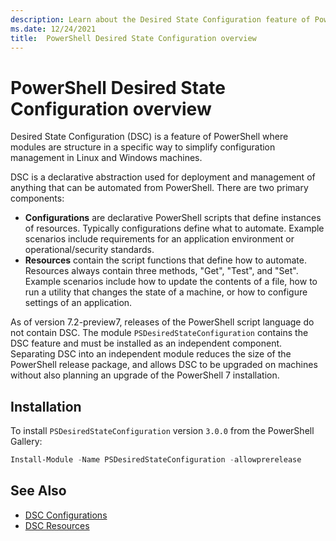 ```yaml
---
description: Learn about the Desired State Configuration feature of PowerShell including the purpose and when it should be used.
ms.date: 12/24/2021
title:  PowerShell Desired State Configuration overview
---
```


# PowerShell Desired State Configuration overview

Desired State Configuration (DSC) is a feature of PowerShell
where modules are structure in a specific way
to simplify configuration management in Linux and Windows machines.

DSC is a declarative abstraction used for deployment and management of anything
that can be automated from PowerShell.
There are two primary components:

- **Configurations** are declarative PowerShell scripts that
  define instances of resources. Typically configurations define what to automate.
  Example scenarios include requirements for an application environment
  or operational/security standards.
- **Resources** contain the script functions that define how to automate.
  Resources always contain three methods, "Get", "Test", and "Set".
  Example scenarios include how to update the contents of a file,
  how to run a utility that changes the state of a machine,
  or how to configure settings of an application.

As of version 7.2-preview7, releases of the PowerShell script language
do not contain DSC. The module `PSDesiredStateConfiguration` contains the DSC
feature and must be installed as an independent component.
Separating DSC into an independent module reduces the size of the PowerShell
release package, and allows DSC to be upgraded on machines without
also planning an upgrade of the PowerShell 7 installation.

## Installation

To install `PSDesiredStateConfiguration` version `3.0.0`
from the PowerShell Gallery:

```powershell
Install-Module -Name PSDesiredStateConfiguration -allowprerelease
```

## See Also

- [DSC Configurations](../concepts/configurations.md)
- [DSC Resources](../concepts/resources.md)
